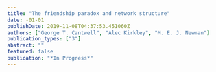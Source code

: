 ```yaml
---
title: "The friendship paradox and network structure"
date: -01-01
publishDate: 2019-11-08T04:37:53.451060Z
authors: ["George T. Cantwell", "Alec Kirkley", "M. E. J. Newman"]
publication_types: ["3"]
abstract: ""
featured: false
publication: "*In Progress*"
---
```


